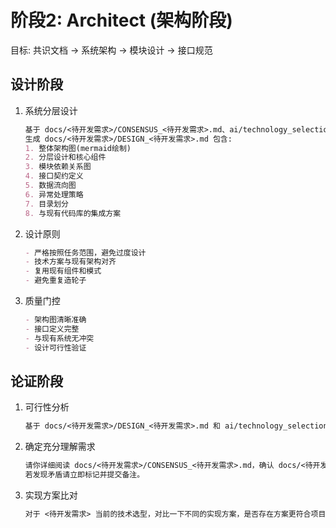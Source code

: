 # 阶段2: Architect (架构阶段)

目标: 共识文档 → 系统架构 → 模块设计 → 接口规范

## 设计阶段

1. 系统分层设计

    ```md
    基于 docs/<待开发需求>/CONSENSUS_<待开发需求>.md、ai/technology_selection.md 文档设计架构
    生成 docs/<待开发需求>/DESIGN_<待开发需求>.md 包含:
    1. 整体架构图(mermaid绘制)
    2. 分层设计和核心组件
    3. 模块依赖关系图
    4. 接口契约定义
    5. 数据流向图
    6. 异常处理策略
    7. 目录划分
    8. 与现有代码库的集成方案
    ```

2. 设计原则

    ```md
    - 严格按照任务范围，避免过度设计
    - 技术方案与现有架构对齐
    - 复用现有组件和模式
    - 避免重复造轮子
    ```

3. 质量门控

    ```md
    - 架构图清晰准确
    - 接口定义完整
    - 与现有系统无冲突
    - 设计可行性验证
    ```

## 论证阶段

1. 可行性分析

    ```md
    基于 docs/<待开发需求>/DESIGN_<待开发需求>.md 和 ai/technology_selection.md，谈谈该需求基于当前技术选型的可行性
    ```

2. 确定充分理解需求

    ```md
    请你详细阅读 docs/<待开发需求>/CONSENSUS_<待开发需求>.md，确认 docs/<待开发需求>/DESIGN_<待开发需求>.md 中的设计在功能点、输入输出、异常场景上可以满足 <待开发需求> 中的要求。
    若发现矛盾请立即标记并提交备注。
    ```

3. 实现方案比对

    ```md
    对于 <待开发需求> 当前的技术选型，对比一下不同的实现方案，是否存在方案更符合项目的需求，尽可能不要重复造轮子
    ```
